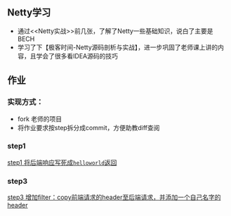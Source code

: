## Netty学习
- 通过<<Netty实战>>前几张，了解了Netty一些基础知识，说白了主要是BECH
- 学习了下【极客时间-Netty源码剖析与实战】，进一步巩固了老师课上讲的内容，且学会了很多看IDEA源码的技巧

## 作业
### 实现方式：
- fork 老师的项目
- 将作业要求按step拆分成commit，方便助教diff查阅
### step1
[step1 将后端响应写死成`helloworld`返回](https://github.com/sodawy/JavaCourseCodes/commit/6dd1159e430f0a133686ec629ce3aa78cf635b04)
### step3
[step3 增加filter：copy前端请求的header至后端请求，并添加一个自己名字的header](https://github.com/sodawy/JavaCourseCodes/commit/0755eb8a37baece1bbba00580e33fb10e0f9015d)




